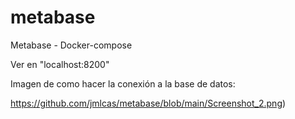 # metabase
Metabase - Docker-compose

Ver en "localhost:8200"

</span><span>Imagen de como hacer la conexión a la base de datos</span><span><span><span>:

https://github.com/jmlcas/metabase/blob/main/Screenshot_2.png</span><span>)</span>
